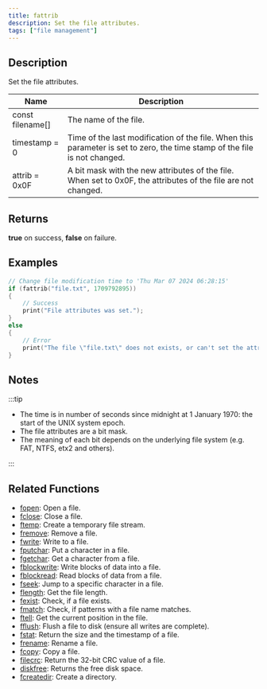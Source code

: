```yaml
---
title: fattrib
description: Set the file attributes.
tags: ["file management"]
---
```


<VersionWarn version='omp v1.1.0.2612' />

<LowercaseNote />

## Description

Set the file attributes.

| Name             | Description                                                                                                               |
| ---------------- | ------------------------------------------------------------------------------------------------------------------------- |
| const filename[] | The name of the file.                                                                                                     |
| timestamp = 0    | Time of the last modification of the file. When this parameter is set to zero, the time stamp of the file is not changed. |
| attrib = 0x0F    | A bit mask with the new attributes of the file.  When set to 0x0F, the attributes of the file are not changed.            |

## Returns

**true** on success, **false** on failure.

## Examples

```c
// Change file modification time to 'Thu Mar 07 2024 06:28:15'
if (fattrib("file.txt", 1709792895))
{
    // Success
    print("File attributes was set.");
}
else
{
    // Error
    print("The file \"file.txt\" does not exists, or can't set the attributes.");
}
```

## Notes

:::tip

- The time is in number of seconds since midnight at 1 January 1970: the start of the UNIX system epoch.
- The file attributes are a bit mask.
- The meaning of each bit depends on the underlying file system (e.g. FAT, NTFS, etx2 and others).

:::

## Related Functions

- [fopen](fopen): Open a file.
- [fclose](fclose): Close a file.
- [ftemp](ftemp): Create a temporary file stream.
- [fremove](fremove): Remove a file.
- [fwrite](fwrite): Write to a file.
- [fputchar](fputchar): Put a character in a file.
- [fgetchar](fgetchar): Get a character from a file.
- [fblockwrite](fblockwrite): Write blocks of data into a file.
- [fblockread](fblockread): Read blocks of data from a file.
- [fseek](fseek): Jump to a specific character in a file.
- [flength](flength): Get the file length.
- [fexist](fexist): Check, if a file exists.
- [fmatch](fmatch): Check, if patterns with a file name matches.
- [ftell](ftell): Get the current position in the file.
- [fflush](fflush): Flush a file to disk (ensure all writes are complete).
- [fstat](fstat): Return the size and the timestamp of a file.
- [frename](frename): Rename a file.
- [fcopy](fcopy): Copy a file.
- [filecrc](filecrc): Return the 32-bit CRC value of a file.
- [diskfree](diskfree): Returns the free disk space.
- [fcreatedir](fcreatedir): Create a directory.
